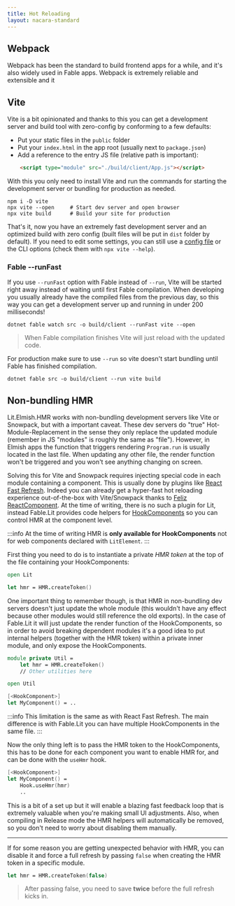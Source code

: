 ```yaml
---
title: Hot Reloading
layout: nacara-standard
---
```


## Webpack

Webpack has been the standard to build frontend apps for a while, and it's also widely used in Fable apps. Webpack is extremely reliable and extensible and it

## Vite

Vite is a bit opinionated and thanks to this you can get a development server and build tool with zero-config by conforming to a few defaults:

- Put your static files in the `public` folder
- Put your `index.html` in the app root (usually next to `package.json`)
- Add a reference to the entry JS file (relative path is important):

```html
    <script type="module" src="./build/client/App.js"></script>
```

With this you only need to install Vite and run the commands for starting the development server or bundling for production as needed.

```
npm i -D vite
npx vite --open     # Start dev server and open browser
npx vite build      # Build your site for production
```

That's it, now you have an extremely fast development server and an optimized build with zero config (built files will be put in `dist` folder by default). If you need to edit some settings, you can still use a [config file](https://vitejs.dev/config/) or the CLI options (check them with `npx vite --help`).

### Fable --runFast

If you use `--runFast` option with Fable instead of `--run`, Vite will be started right away instead of waiting until first Fable compilation. When developing you usually already have the compiled files from the previous day, so this way you can get a development server up and running in under 200 milliseconds!

```
dotnet fable watch src -o build/client --runFast vite --open
```

> When Fable compilation finishes Vite will just reload with the updated code.

For production make sure to use `--run` so vite doesn't start bundling until Fable has finished compilation.

```
dotnet fable src -o build/client --run vite build
```

## Non-bundling HMR

Lit.Elmish.HMR works with non-bundling development servers like Vite or Snowpack, but with a important caveat. These dev servers do "true" Hot-Module-Replacement in the sense they only replace the updated module (remember in JS "modules" is roughly the same as "file"). However, in Elmish apps the function that triggers rendering `Program.run` is usually located in the last file. When updating any other file, the render function won't be triggered and you won't see anything changing on screen.

Solving this for Vite and Snowpack requires injecting special code in each module containing a component. This is usually done by plugins like [React Fast Refresh](https://github.com/vitejs/vite/tree/main/packages/plugin-react). Indeed you can already get a hyper-fast hot reloading experience out-of-the-box with Vite/Snowpack thanks to [Feliz ReactComponent](https://zaid-ajaj.github.io/Feliz/#/Feliz/React/StatelessComponents). At the time of writing, there is no such a plugin for Lit, instead Fable.Lit provides code helpers for [HookComponents](./hook-components.html) so you can control HMR at the component level.

:::info
At the time of writing HMR is **only available for HookComponents** not for web components declared with `LitElement`.
:::

First thing you need to do is to instantiate a private _HMR token_ at the top of the file containing your HookComponents:

```fsharp
open Lit

let hmr = HMR.createToken()
```

One important thing to remember though, is that HMR in non-bundling dev servers doesn't just update the whole module (this wouldn't have any effect because other modules would still reference the old exports). In the case of Fable.Lit it will just update the render function of the HookComponents, so in order to avoid breaking dependent modules it's a good idea to put internal helpers (together with the HMR token) within a private inner module, and only expose the HookComponents.

```fsharp
module private Util =
    let hmr = HMR.createToken()
    // Other utilities here

open Util

[<HookComponent>]
let MyComponent() = ..
```

:::info
This limitation is the same as with React Fast Refresh. The main difference is with Fable.Lit you can have multiple HookComponents in the same file.
:::

Now the only thing left is to pass the HMR token to the HookComponents, this has to be done for each component you want to enable HMR for, and can be done with the `useHmr` hook.

```fsharp
[<HookComponent>]
let MyComponent() =
    Hook.useHmr(hmr)
    ..
```

This is a bit of a set up but it will enable a blazing fast feedback loop that is extremely valuable when you're making small UI adjustments. Also, when compiling in Release mode the HMR helpers will automatically be removed, so you don't need to worry about disabling them manually.

<hr />

If for some reason you are getting unexpected behavior with HMR, you can disable it and force a full refresh by passing `false` when creating the HMR token in a specific module.

```fsharp
let hmr = HMR.createToken(false)
```

> After passing false, you need to save **twice** before the full refresh kicks in.

